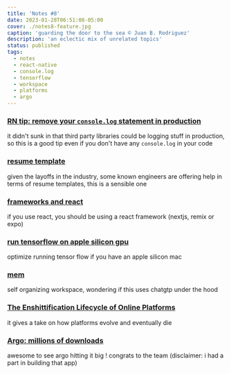 ```yaml
---
title: 'Notes #8'
date: 2023-01-28T06:51:08-05:00
cover: ./notes8-feature.jpg
caption: 'guarding the door to the sea © Juan B. Rodriguez'
description: 'an eclectic mix of unrelated topics'
status: published
tags:
  - notes
  - react-native
  - console.log
  - tensorflow
  - workspace
  - platforms
  - argo
---
```


### [RN tip: remove your `console.log` statement in production](https://twitter.com/alexmngn/status/1617076853084127232?s=61&t=pFACbnfv7U6h2wo-vHG7rg)

it didn't sunk in that third party libraries could be logging stuff in production, so this is a good tip even if you don't have any `console.log` in your code

### [resume template](https://stackoverflow.blog/2020/11/25/how-to-write-an-effective-developer-resume-advice-from-a-hiring-manager/)

given the layoffs in the industry, some known engineers are offering help in terms of resume templates, this is a sensible one

### [frameworks and react](https://twitter.com/acdlite/status/1617611126514266112?s=61&t=vH3mrn7kTC4mtAM0V-NGBg)

if you use react, you should be using a react framework (nextjs, remix or expo)

### [run tensorflow on apple silicon gpu](https://twitter.com/svpino/status/1618232232438824961?s=61&t=YRxrdHDo1Oqxcimzb_Jzxw)

optimize running tensor flow if you have an apple silicon mac

### [mem](https://get.mem.ai)

self organizing workspace, wondering if this uses chatgtp under the hood

### [The Enshittification Lifecycle of Online Platforms](https://www.wired.com/story/tiktok-platforms-cory-doctorow/)

it gives a take on how platforms evolve and eventually die

### [Argo: millions of downloads](https://twitter.com/producthunt/status/1618628649875566592?s=61&t=5GmHKMBb491e7120OjJQBw)

awesome to see argo hitting it big ! congrats to the team (disclaimer: i had a part in building that app)
